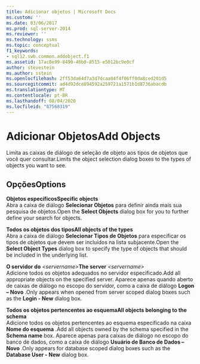 ```yaml
---
title: Adicionar objetos | Microsoft Docs
ms.custom: ''
ms.date: 03/06/2017
ms.prod: sql-server-2014
ms.reviewer: ''
ms.technology: ssms
ms.topic: conceptual
f1_keywords:
- sql12.swb.common.addobject.f1
ms.assetid: 17ac0e99-8490-46b0-8515-e5012bc9e0cf
author: stevestein
ms.author: sstein
ms.openlocfilehash: 2ff53da64d7a3d7dcaa04f4f06ff0da8ced201d5
ms.sourcegitcommit: ad4d92dce894592a259721a1571b1d8736abacdb
ms.translationtype: MT
ms.contentlocale: pt-BR
ms.lasthandoff: 08/04/2020
ms.locfileid: "87568319"
---
```

# <a name="add-objects"></a><span data-ttu-id="28723-102">Adicionar Objetos</span><span class="sxs-lookup"><span data-stu-id="28723-102">Add Objects</span></span>
  <span data-ttu-id="28723-103">Limita as caixas de diálogo de seleção de objeto aos tipos de objetos que você quer consultar.</span><span class="sxs-lookup"><span data-stu-id="28723-103">Limits the object selection dialog boxes to the types of objects you want to see.</span></span>  
  
## <a name="options"></a><span data-ttu-id="28723-104">Opções</span><span class="sxs-lookup"><span data-stu-id="28723-104">Options</span></span>  
 <span data-ttu-id="28723-105">**Objetos específicos**</span><span class="sxs-lookup"><span data-stu-id="28723-105">**Specific objects**</span></span>  
 <span data-ttu-id="28723-106">Abra a caixa de diálogo **Selecionar Objetos** para definir ainda mais sua pesquisa de objetos.</span><span class="sxs-lookup"><span data-stu-id="28723-106">Open the **Select Objects** dialog box for you to further define your search for objects.</span></span>  
  
 <span data-ttu-id="28723-107">**Todos os objetos dos tipos**</span><span class="sxs-lookup"><span data-stu-id="28723-107">**All objects of the types**</span></span>  
 <span data-ttu-id="28723-108">Abra a caixa de diálogo **Selecionar Tipos de Objetos** para especificar os tipos de objetos que devem ser incluídos na lista subjacente.</span><span class="sxs-lookup"><span data-stu-id="28723-108">Open the **Select Object Types** dialog box to specify the type of objects that should be included in the underlying list.</span></span>  
  
 <span data-ttu-id="28723-109">**O servidor do**  _\<servername>_</span><span class="sxs-lookup"><span data-stu-id="28723-109">**The server**  _\<servername>_</span></span>  
 <span data-ttu-id="28723-110">Adicione todos os objetos adequados no servidor especificado.</span><span class="sxs-lookup"><span data-stu-id="28723-110">Add all appropriate objects on the specified server.</span></span> <span data-ttu-id="28723-111">Aparece apenas quando aberto de caixas de diálogo no escopo do servidor, como a caixa de diálogo **Logon – Novo** .</span><span class="sxs-lookup"><span data-stu-id="28723-111">Only appears when opened from server scoped dialog boxes such as the **Login - New** dialog box.</span></span>  
  
 <span data-ttu-id="28723-112">**Todos os objetos pertencentes ao esquema**</span><span class="sxs-lookup"><span data-stu-id="28723-112">**All objects belonging to the schema**</span></span>  
 <span data-ttu-id="28723-113">Adicione todos os objetos pertencentes ao esquema especificado na caixa **Nome do esquema** .</span><span class="sxs-lookup"><span data-stu-id="28723-113">Add all objects owned by the schema specified in the **Schema name** box.</span></span> <span data-ttu-id="28723-114">Aparece apenas para caixas de diálogo no escopo do banco de dados, como a caixa de diálogo **Usuário de Banco de Dados – Novo** .</span><span class="sxs-lookup"><span data-stu-id="28723-114">Only appears for database scoped dialog boxes such as the **Database User - New** dialog box.</span></span>  
  
  
